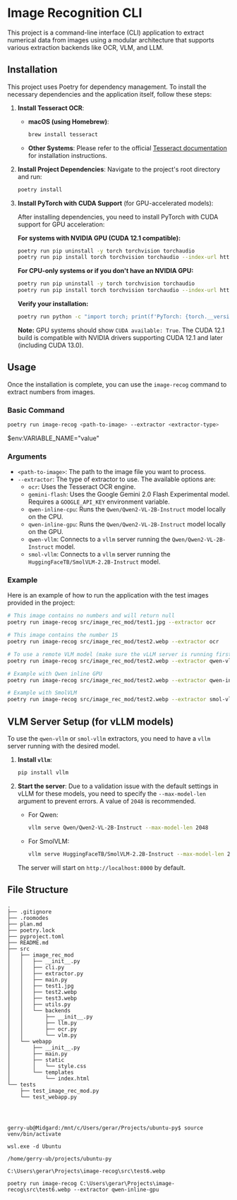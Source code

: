 # Image Recognition CLI

This project is a command-line interface (CLI) application to extract numerical data from images using a modular architecture that supports various extraction backends like OCR, VLM, and LLM.

## Installation

This project uses Poetry for dependency management. To install the necessary dependencies and the application itself, follow these steps:

1.  **Install Tesseract OCR**:
    *   **macOS (using Homebrew)**:
        ```bash
        brew install tesseract
        ```
    *   **Other Systems**: Please refer to the official [Tesseract documentation](https://tesseract-ocr.github.io/tessdoc/Installation.html) for installation instructions.

2.  **Install Project Dependencies**:
    Navigate to the project's root directory and run:
    ```bash
    poetry install
    ```

3.  **Install PyTorch with CUDA Support** (for GPU-accelerated models):

    After installing dependencies, you need to install PyTorch with CUDA support for GPU acceleration:

    **For systems with NVIDIA GPU (CUDA 12.1 compatible):**
    ```bash
    poetry run pip uninstall -y torch torchvision torchaudio
    poetry run pip install torch torchvision torchaudio --index-url https://download.pytorch.org/whl/cu121
    ```

    **For CPU-only systems or if you don't have an NVIDIA GPU:**
    ```bash
    poetry run pip uninstall -y torch torchvision torchaudio
    poetry run pip install torch torchvision torchaudio --index-url https://download.pytorch.org/whl/cpu
    ```

    **Verify your installation:**
    ```bash
    poetry run python -c "import torch; print(f'PyTorch: {torch.__version__}'); print(f'CUDA available: {torch.cuda.is_available()}')"
    ```

    **Note:** GPU systems should show `CUDA available: True`. The CUDA 12.1 build is compatible with NVIDIA drivers supporting CUDA 12.1 and later (including CUDA 13.0).

## Usage

Once the installation is complete, you can use the `image-recog` command to extract numbers from images.

### Basic Command

```bash
poetry run image-recog <path-to-image> --extractor <extractor-type>
```

$env:VARIABLE_NAME="value"

### Arguments

*   `<path-to-image>`: The path to the image file you want to process.
*   `--extractor`: The type of extractor to use. The available options are:
    *   `ocr`: Uses the Tesseract OCR engine.
    *   `gemini-flash`: Uses the Google Gemini 2.0 Flash Experimental model. Requires a `GOOGLE_API_KEY` environment variable.
    *   `qwen-inline-cpu`: Runs the `Qwen/Qwen2-VL-2B-Instruct` model locally on the CPU.
    *   `qwen-inline-gpu`: Runs the `Qwen/Qwen2-VL-2B-Instruct` model locally on the GPU.
    *   `qwen-vllm`: Connects to a `vllm` server running the `Qwen/Qwen2-VL-2B-Instruct` model.
    *   `smol-vllm`: Connects to a `vllm` server running the `HuggingFaceTB/SmolVLM-2.2B-Instruct` model.

### Example

Here is an example of how to run the application with the test images provided in the project:

```bash
# This image contains no numbers and will return null
poetry run image-recog src/image_rec_mod/test1.jpg --extractor ocr

# This image contains the number 15
poetry run image-recog src/image_rec_mod/test2.webp --extractor ocr

# To use a remote VLM model (make sure the vLLM server is running first)
poetry run image-recog src/image_rec_mod/test2.webp --extractor qwen-vllm

# Example with Qwen inline GPU
poetry run image-recog src/image_rec_mod/test2.webp --extractor qwen-inline-gpu

# Example with SmolVLM
poetry run image-recog src/image_rec_mod/test2.webp --extractor smol-vllm
```

## VLM Server Setup (for vLLM models)

To use the `qwen-vllm` or `smol-vllm` extractors, you need to have a `vllm` server running with the desired model.

1.  **Install `vllm`**:
    ```bash
    pip install vllm
    ```

2.  **Start the server**:
    Due to a validation issue with the default settings in vLLM for these models, you need to specify the `--max-model-len` argument to prevent errors. A value of `2048` is recommended.

    *   For Qwen:
        ```bash
        vllm serve Qwen/Qwen2-VL-2B-Instruct --max-model-len 2048
        ```
    *   For SmolVLM:
        ```bash
        vllm serve HuggingFaceTB/SmolVLM-2.2B-Instruct --max-model-len 2048
        ```

    The server will start on `http://localhost:8000` by default.

## File Structure

```
.
├── .gitignore
├── .roomodes
├── plan.md
├── poetry.lock
├── pyproject.toml
├── README.md
├── src
│   ├── image_rec_mod
│   │   ├── __init__.py
│   │   ├── cli.py
│   │   ├── extractor.py
│   │   ├── main.py
│   │   ├── test1.jpg
│   │   ├── test2.webp
│   │   ├── test3.webp
│   │   ├── utils.py
│   │   └── backends
│   │       ├── __init__.py
│   │       ├── llm.py
│   │       ├── ocr.py
│   │       └── vlm.py
│   └── webapp
│       ├── __init__.py
│       ├── main.py
│       ├── static
│       │   └── style.css
│       └── templates
│           └── index.html
└── tests
    ├── test_image_rec_mod.py
    └── test_webapp.py




gerry-ub@Midgard:/mnt/c/Users/gerar/Projects/ubuntu-py$ source venv/bin/activate

wsl.exe -d Ubuntu

/home/gerry-ub/projects/ubuntu-py

C:\Users\gerar\Projects\image-recog\src\test6.webp

poetry run image-recog C:\Users\gerar\Projects\image-recog\src\test6.webp --extractor qwen-inline-gpu